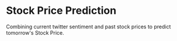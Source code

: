 # Stock Price Prediction
Combining current twitter sentiment and past stock prices to predict tomorrow's Stock Price.

